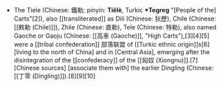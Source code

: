 - The Tiele (Chinese: 鐵勒; pinyin: __Tiělè__, Turkic __*Tegreg__ "[People of the] Carts"[2]), also [[transliterated]] as Dili (Chinese: 狄歷), Chile (Chinese: [[敕勒 (Chile)]]), Zhile (Chinese: 直勒), Tele (Chinese: 特勒), also named Gaoche or Gaoju (Chinese: [[高車 (Gaoche)]], "High Carts"),[3][4][5] were a [[tribal confederation]] 部落联盟 of [[Turkic ethnic origin]]s[6] [living to the north of China] and in [Central Asia], emerging after the disintegration of the [[confederacy]] of the [[匈奴 (Xiongnu)]].[7] [Chinese sources] [associate them with] the earlier Dingling (Chinese: [[丁零 (Dingling)]]).[8][9][10]
